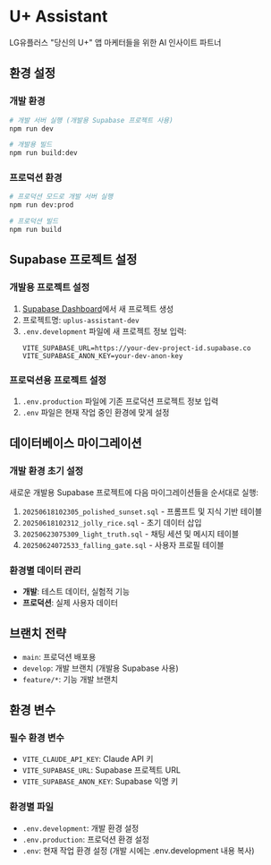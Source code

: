 # U+ Assistant

LG유플러스 "당신의 U+" 앱 마케터들을 위한 AI 인사이트 파트너

## 환경 설정

### 개발 환경
```bash
# 개발 서버 실행 (개발용 Supabase 프로젝트 사용)
npm run dev

# 개발용 빌드
npm run build:dev
```

### 프로덕션 환경
```bash
# 프로덕션 모드로 개발 서버 실행
npm run dev:prod

# 프로덕션 빌드
npm run build
```

## Supabase 프로젝트 설정

### 개발용 프로젝트 설정
1. [Supabase Dashboard](https://supabase.com/dashboard)에서 새 프로젝트 생성
2. 프로젝트명: `uplus-assistant-dev`
3. `.env.development` 파일에 새 프로젝트 정보 입력:
   ```
   VITE_SUPABASE_URL=https://your-dev-project-id.supabase.co
   VITE_SUPABASE_ANON_KEY=your-dev-anon-key
   ```

### 프로덕션용 프로젝트 설정
1. `.env.production` 파일에 기존 프로덕션 프로젝트 정보 입력
2. `.env` 파일은 현재 작업 중인 환경에 맞게 설정

## 데이터베이스 마이그레이션

### 개발 환경 초기 설정
새로운 개발용 Supabase 프로젝트에 다음 마이그레이션들을 순서대로 실행:

1. `20250618102305_polished_sunset.sql` - 프롬프트 및 지식 기반 테이블
2. `20250618102312_jolly_rice.sql` - 초기 데이터 삽입
3. `20250623075309_light_truth.sql` - 채팅 세션 및 메시지 테이블
4. `20250624072533_falling_gate.sql` - 사용자 프로필 테이블

### 환경별 데이터 관리
- **개발**: 테스트 데이터, 실험적 기능
- **프로덕션**: 실제 사용자 데이터

## 브랜치 전략

- `main`: 프로덕션 배포용
- `develop`: 개발 브랜치 (개발용 Supabase 사용)
- `feature/*`: 기능 개발 브랜치

## 환경 변수

### 필수 환경 변수
- `VITE_CLAUDE_API_KEY`: Claude API 키
- `VITE_SUPABASE_URL`: Supabase 프로젝트 URL
- `VITE_SUPABASE_ANON_KEY`: Supabase 익명 키

### 환경별 파일
- `.env.development`: 개발 환경 설정
- `.env.production`: 프로덕션 환경 설정
- `.env`: 현재 작업 환경 설정 (개발 시에는 .env.development 내용 복사)